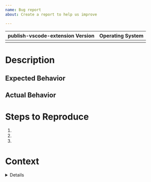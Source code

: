 ```yaml
---
name: Bug report
about: Create a report to help us improve

---
```


<!-- Please fulfill the table below-->
| publish-vscode-extension Version | Operating System |
| -------------------------------------- | ---------------- |
|                                        |                  |

# Description
<!-- Please add a brief description of the error you are receiving here.-->


## Expected Behavior
<!-- How should the extension act? -->


## Actual Behavior
<!-- How is the extension actually behaving? -->


# Steps to Reproduce
<!-- Please add here all necessary steps that need to be taken to reproduce the behavior. -->
1. 
2. 
3. 

# Context
<details><pre><code>
<!-- Please add all additional info here such as logs here -->

</code></pre></details>
